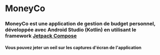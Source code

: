 # MoneyCo

### MoneyCo est une application de gestion de budget personnel, développée avec Android Studio (Kotlin) en utilisant le framework [Jetpack Compose](https://developer.android.com/jetpack/compose)  

#### Vous pouvez jeter un oeil sur les captures d'écran de l'application

